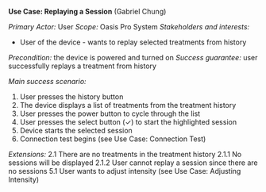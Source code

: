 **Use Case: Replaying a Session** (Gabriel Chung)

*Primary Actor:* User
*Scope:* Oasis Pro System
*Stakeholders and interests:*
- User of the device - wants to replay selected treatments from history

*Precondition:* the device is powered and turned on
*Success guarantee:* user successfully replays a treatment from history

*Main success scenario:*
1. User presses the history button
2. The device displays a list of treatments from the treatment history
3. User presses the power button to cycle through the list
4. User presses the select button ($\checkmark$) to start the highlighted session
5. Device starts the selected session
6. Connection test begins (see Use Case: Connection Test)

*Extensions:*
2.1 There are no treatments in the treatment history
2.1.1 No sessions will be displayed
2.1.2 User cannot replay a session since there are no sessions
5.1 User wants to adjust intensity (see Use Case: Adjusting Intensity)